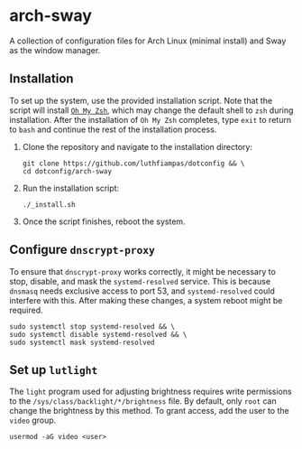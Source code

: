 # arch-sway

A collection of configuration files for Arch Linux (minimal install) and Sway as the window manager.

## Installation

To set up the system, use the provided installation script. Note that the script will install [`Oh My Zsh`](https://github.com/ohmyzsh/ohmyzsh), which may change the default shell to `zsh` during installation. After the installation of `Oh My Zsh` completes, type `exit` to return to `bash` and continue the rest of the installation process.

1. Clone the repository and navigate to the installation directory:

    ```shell
    git clone https://github.com/luthfiampas/dotconfig && \
    cd dotconfig/arch-sway
    ```

2. Run the installation script:

    ```shell
    ./_install.sh
    ```

3. Once the script finishes, reboot the system.

## Configure `dnscrypt-proxy`

To ensure that `dnscrypt-proxy` works correctly, it might be necessary to stop, disable, and mask the `systemd-resolved` service. This is because `dnsmasq` needs exclusive access to port 53, and `systemd-resolved` could interfere with this. After making these changes, a system reboot might be required.

```shell
sudo systemctl stop systemd-resolved && \
sudo systemctl disable systemd-resolved && \
sudo systemctl mask systemd-resolved
```

## Set up `lutlight`

The `light` program used for adjusting brightness requires write permissions to the `/sys/class/backlight/*/brightness` file. By default, only `root` can change the brightness by this method. To grant access, add the user to the `video` group.

```shell
usermod -aG video <user>
```
